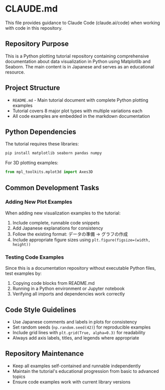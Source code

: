 # CLAUDE.md

This file provides guidance to Claude Code (claude.ai/code) when working with code in this repository.

## Repository Purpose
This is a Python plotting tutorial repository containing comprehensive documentation about data visualization in Python using Matplotlib and Seaborn. The main content is in Japanese and serves as an educational resource.

## Project Structure
- `README.md` - Main tutorial document with complete Python plotting examples
- Tutorial covers 8 major plot types with multiple variations each
- All code examples are embedded in the markdown documentation

## Python Dependencies
The tutorial requires these libraries:
```bash
pip install matplotlib seaborn pandas numpy
```

For 3D plotting examples:
```python
from mpl_toolkits.mplot3d import Axes3D
```

## Common Development Tasks

### Adding New Plot Examples
When adding new visualization examples to the tutorial:
1. Include complete, runnable code snippets
2. Add Japanese explanations for consistency
3. Follow the existing format: データの準備 → グラフの作成
4. Include appropriate figure sizes using `plt.figure(figsize=(width, height))`

### Testing Code Examples
Since this is a documentation repository without executable Python files, test examples by:
1. Copying code blocks from README.md
2. Running in a Python environment or Jupyter notebook
3. Verifying all imports and dependencies work correctly

## Code Style Guidelines
- Use Japanese comments and labels in plots for consistency
- Set random seeds (`np.random.seed(42)`) for reproducible examples
- Include grid lines with `plt.grid(True, alpha=0.3)` for readability
- Always add axis labels, titles, and legends where appropriate

## Repository Maintenance
- Keep all examples self-contained and runnable independently
- Maintain the tutorial's educational progression from basic to advanced topics
- Ensure code examples work with current library versions